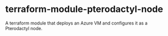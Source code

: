# terraform-module-pterodactyl-node
A terraform module that deploys an Azure VM and configures it as a Pterodactyl node.
